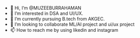 - 👋 Hi, I’m @MUZEEBURRAHAMAN
- 👀 I’m interested in DSA and UI/UX.
- 🌱 I’m currently pursuing B.tech from AKGEC.
- 💞️ I’m looking to collaborate ML/AI project and ui/ux project
- 📫 How to reach me by using likedin and instagram


<!---
MUZEEBURRAHAMAN/MUZEEBURRAHAMAN is a ✨ special ✨ repository because its `README.md` (this file) appears on your GitHub profile.
You can click the Preview link to take a look at your changes.
--->
